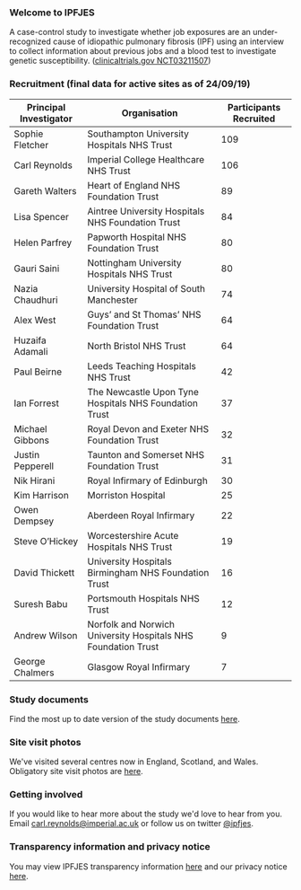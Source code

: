 ### Welcome to IPFJES 

A case-control study to investigate whether job exposures are an under-recognized cause of idiopathic pulmonary fibrosis (IPF) using an interview to collect information about previous jobs and a blood test to investigate genetic susceptibility. ([clinicaltrials.gov NCT03211507](https://clinicaltrials.gov/ct2/show/NCT03211507))

### Recruitment (final data for active sites as of 24/09/19)

| Principal Investigator | Organisation                                                  | Participants Recruited |
|------------------------|---------------------------------------------------------------|------------------------|
| Sophie Fletcher        | Southampton University Hospitals NHS Trust                    | 109                    |
| Carl Reynolds          | Imperial College Healthcare NHS Trust                         | 106                    |
| Gareth Walters         | Heart of England NHS Foundation Trust                         | 89                     |
| Lisa Spencer           | Aintree University Hospitals NHS Foundation Trust             | 84                     |
| Helen Parfrey          | Papworth Hospital NHS Foundation Trust                        | 80                     |
| Gauri Saini            | Nottingham University Hospitals NHS Trust                     | 80                     |
| Nazia Chaudhuri        | University Hospital of South Manchester                       | 74                     |
| Alex West              | Guys’ and St Thomas’ NHS Foundation Trust                     | 64                     |
| Huzaifa Adamali        | North Bristol NHS Trust                                       | 64                     |
| Paul Beirne            | Leeds Teaching Hospitals NHS Trust                            | 42                     |
| Ian Forrest            | The Newcastle Upon Tyne Hospitals NHS Foundation Trust        | 37                     |
| Michael Gibbons        | Royal Devon and Exeter NHS Foundation Trust                   | 32                     |
| Justin Pepperell       | Taunton and Somerset NHS Foundation Trust                     | 31                     |
| Nik Hirani             | Royal Infirmary of Edinburgh                                  | 30                     |
| Kim Harrison           | Morriston Hospital                                            | 25                     |
| Owen Dempsey           | Aberdeen Royal Infirmary                                      | 22                     |
| Steve O’Hickey         | Worcestershire Acute Hospitals NHS Trust                      | 19                     |
| David Thickett         | University Hospitals Birmingham NHS Foundation Trust          | 16                     |
| Suresh Babu            | Portsmouth Hospitals NHS Trust                                | 12                     |
| Andrew Wilson          | Norfolk and Norwich University Hospitals NHS Foundation Trust | 9                      |
| George Chalmers        | Glasgow Royal Infirmary                                       | 7                      |

### Study documents

Find the most up to date version of the study documents [here](https://github.com/drcjar/ipfjes/).

### Site visit photos

We've visited several centres now in England, Scotland, and Wales. Obligatory site visit photos are [here](https://github.com/drcjar/ipfjes/blob/master/photos/photos.md).

### Getting involved

If you would like to hear more about the study we'd love to hear from you. Email <carl.reynolds@imperial.ac.uk> or follow us on twitter [@ipfjes](https://twitter.com/ipfjes). 

### Transparency information and privacy notice

You may view IPFJES transparency information [here](https://github.com/drcjar/ipfjes/blob/master/docs/Transparency%20wording%20for%20IPFJES%20study%20participants.pdf) and our privacy notice [here](https://github.com/drcjar/ipfjes/blob/master/docs/GDPR-Privacy-Notice-IPFJES_25-May-2018.pdf).




